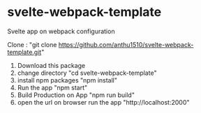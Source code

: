 # svelte-webpack-template
Svelte app on webpack configuration  

Clone : "git clone https://github.com/anthu1510/svelte-webpack-template.git"  

1. Download this package 
2. change directory "cd svelte-webpack-template" 
3. install npm packages "npm install" 
4. Run the app "npm start" 
5. Build Production on App "npm run build" 
6. open the url on browser run the app "http://localhost:2000"

